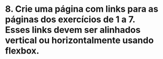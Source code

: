 # 8. Crie uma página com links para as páginas dos exercícios de 1 a 7. Esses links devem ser alinhados vertical ou horizontalmente usando flexbox.